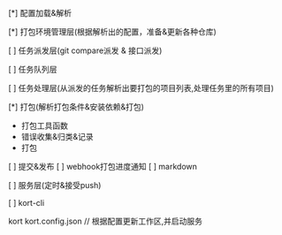 [*] 配置加载&解析

[*] 打包环境管理层(根据解析出的配置，准备&更新各种仓库)

[ ] 任务派发层(git compare派发 & 接口派发)

[ ] 任务队列层

[ ] 任务处理层(从派发的任务解析出要打包的项目列表,处理任务里的所有项目)

[*] 打包(解析打包条件&安装依赖&打包)

- 打包工具函数
- 错误收集&归类&记录
- 打包

 
[ ] 提交&发布
[ ] webhook打包进度通知
[ ] markdown

[ ] 服务层(定时&接受push)

[ ] kort-cli

kort kort.config.json  // 根据配置更新工作区,并启动服务

